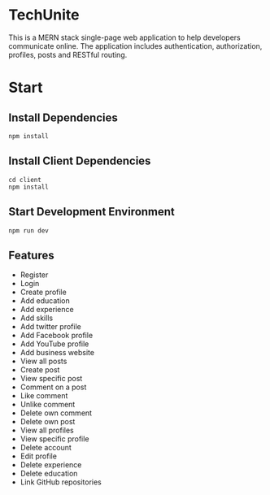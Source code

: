 # TechUnite

This is a MERN stack single-page web application to help developers communicate online. The application includes authentication, authorization, profiles, posts and RESTful routing.

# Start

## Install Dependencies

```
npm install

```

## Install Client Dependencies

```
cd client
npm install

```

## Start Development Environment

```
npm run dev

```

## Features

* Register
* Login
* Create profile
* Add education
* Add experience
* Add skills
* Add twitter profile
* Add Facebook profile
* Add YouTube profile
* Add business website
* View all posts
* Create post
* View specific post
* Comment on a post
* Like comment
* Unlike comment
* Delete own comment
* Delete own post
* View all profiles
* View specific profile
* Delete account
* Edit profile
* Delete experience
* Delete education
* Link GitHub repositories





